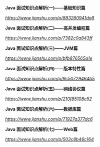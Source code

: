 **Java 面试知识点解析(一)——基础知识篇**

*https://www.jianshu.com/p/883260941da8*



**Java 面试知识点解析(二)——高并发编程篇**

*https://www.jianshu.com/p/7382c0a843ff*



**Java 面试知识点解析(三)——JVM篇**

*https://www.jianshu.com/p/bfb876565a1e*



**Java 面试知识点解析(四)——版本特性篇**

*https://www.jianshu.com/p/9c50729464b5*



**Java 面试知识点解析(五)——网络协议篇**

*https://www.jianshu.com/p/210f85108c52*



**Java 面试知识点解析(六)——数据库篇**

*https://www.jianshu.com/p/71927a377dc6*



**Java 面试知识点解析(七)——Web篇**

*https://www.jianshu.com/p/503c8b46c164*

